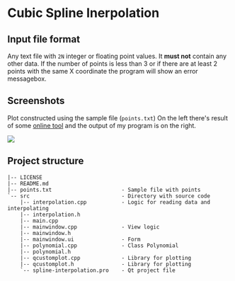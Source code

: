 # Cubic Spline Inerpolation

## Input file format

Any text file with `2N` integer or floating point values. It **must not** contain any other data.
If the number of points is less than 3 or if there are at least 2 points with the same X coordinate the program will show an error messagebox.

## Screenshots

Plot constructed using the sample file (`points.txt`)
On the left there's result of some [online tool](https://tools.timodenk.com/cubic-spline-interpolation) and the output of my program is on the right.

![](https://i.imgur.com/sSLk9dh.png)

## Project structure

```
|-- LICENSE                         
|-- README.md                       
|-- points.txt                      - Sample file with points
`-- src                             - Directory with source code
    |-- interpolation.cpp           - Logic for reading data and interpolating
    |-- interpolation.h             
    |-- main.cpp                    
    |-- mainwindow.cpp              - View logic
    |-- mainwindow.h                
    |-- mainwindow.ui               - Form
    |-- polynomial.cpp              - Class Polynomial
    |-- polynomial.h                
    |-- qcustomplot.cpp             - Library for plotting
    |-- qcustomplot.h               - Library for plotting
    `-- spline-interpolation.pro    - Qt project file
```
